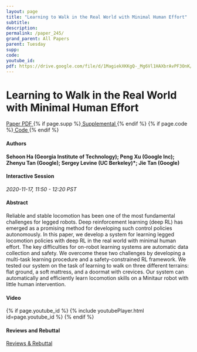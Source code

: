 ```yaml
---
layout: page
title: "Learning to Walk in the Real World with Minimal Human Effort"
subtitle: 
description:
permalink: /paper_245/
grand_parent: All Papers
parent: Tuesday
supp: 
code: 
youtube_id: 
pdf: https://drive.google.com/file/d/1MagiekXKKgQ-_Mg6Vl1HAXbrAvPF3OnK/view
---
```


# Learning to Walk in the Real World with Minimal Human Effort

<a href="https://drive.google.com/file/d/1MagiekXKKgQ-_Mg6Vl1HAXbrAvPF3OnK/view" target="_blank" rel="noopener noreferrer" class="btn btn-blue"><i class="fa fa-file-text-o" aria-hidden="true"></i> Paper PDF </a> {% if page.supp %}<a href="" target="_blank" rel="noopener noreferrer" class="btn btn-green"><i class="fa fa-file-text-o" aria-hidden="true"></i> Supplemental </a>{% endif %} {% if page.code %}<a href="" target="_blank" rel="noopener noreferrer" class="btn"><i class="fa fa-github" aria-hidden="true"></i> Code </a>{% endif %} 

#### Authors
**Sehoon Ha (Georgia Institute of Technology); Peng Xu (Google Inc); Zhenyu Tan (Google); Sergey Levine (UC Berkeley)*; Jie Tan (Google)**

#### Interactive Session
*2020-11-17, 11:50 - 12:20 PST* 

#### Abstract
Reliable and stable locomotion has been one of the most fundamental challenges for legged robots. Deep reinforcement learning (deep RL) has emerged as a promising method for developing such control policies autonomously. In this paper, we develop a system for learning legged locomotion policies with deep RL in the real world with minimal human effort. The key difficulties for on-robot learning systems are automatic data collection and safety. We overcome these two challenges by developing a multi-task learning procedure and a safety-constrained RL framework. We tested our system on the task of learning to walk on three different terrains: flat ground, a soft mattress, and a doormat with crevices. Our system can automatically and efficiently learn locomotion skills on a Minitaur robot with little human intervention.

#### Video
{% if page.youtube_id %}
{% include youtubePlayer.html id=page.youtube_id %}
{% endif %}

#### Reviews and Rebuttal
<a href="https://drive.google.com/file/d/16Xm6hnxPzLAN4Cdl3SNP5ueINktl3lUv/view" target="_blank" rel="noopener noreferrer" class="btn btn-purple"><i class="fa fa-pencil-square-o" aria-hidden="true"></i> Reviews & Rebuttal </a>

